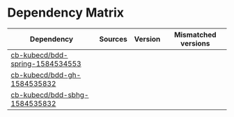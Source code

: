 # Dependency Matrix

Dependency | Sources | Version | Mismatched versions
---------- | ------- | ------- | -------------------
[cb-kubecd/bdd-spring-1584534553](https://github.com/cb-kubecd/bdd-spring-1584534553.git) |  | []() | 
[cb-kubecd/bdd-gh-1584535832](https://github.com/cb-kubecd/bdd-gh-1584535832.git) |  | []() | 
[cb-kubecd/bdd-sbhg-1584535832](https://github.com/cb-kubecd/bdd-sbhg-1584535832.git) |  | []() | 
